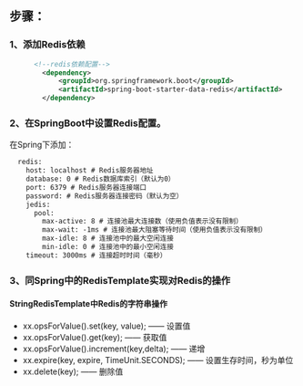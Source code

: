 ## 步骤：
### 1、添加Redis依赖
```xml
      <!--redis依赖配置-->
        <dependency>
            <groupId>org.springframework.boot</groupId>
            <artifactId>spring-boot-starter-data-redis</artifactId>
        </dependency>
```
### 2、在SpringBoot中设置Redis配置。
在Spring下添加：
```xml
  redis:
    host: localhost # Redis服务器地址
    database: 0 # Redis数据库索引（默认为0）
    port: 6379 # Redis服务器连接端口
    password: # Redis服务器连接密码（默认为空）
    jedis:
      pool:
        max-active: 8 # 连接池最大连接数（使用负值表示没有限制）
        max-wait: -1ms # 连接池最大阻塞等待时间（使用负值表示没有限制）
        max-idle: 8 # 连接池中的最大空闲连接
        min-idle: 0 # 连接池中的最小空闲连接
    timeout: 3000ms # 连接超时时间（毫秒）
```
### 3、同Spring中的RedisTemplate实现对Redis的操作
#### StringRedisTemplate中Redis的字符串操作
- xx.opsForValue().set(key, value); —— 设置值
- xx.opsForValue().get(key); —— 获取值
- xx.opsForValue().increment(key,delta); —— 递增
- xx.expire(key, expire, TimeUnit.SECONDS); ——  设置生存时间，秒为单位
- xx.delete(key); —— 删除值